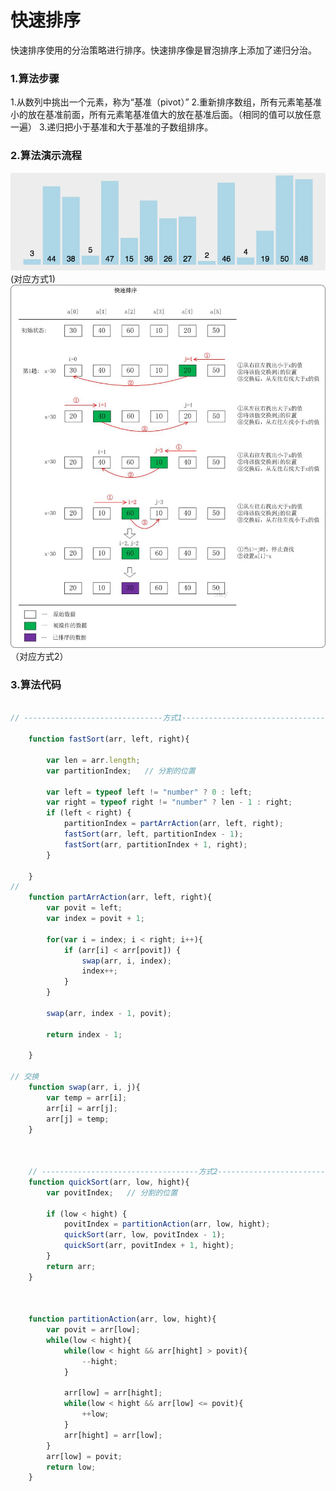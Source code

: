 # 快速排序

快速排序使用的分治策略进行排序。快速排序像是冒泡排序上添加了递归分治。

### 1.算法步骤
1.从数列中挑出一个元素，称为“基准（pivot）”
2.重新排序数组，所有元素笔基准小的放在基准前面，所有元素笔基准值大的放在基准后面。（相同的值可以放任意一遍）
3.递归把小于基准和大于基准的子数组排序。


### 2.算法演示流程
![Bubbling Sort](https://raw.githubusercontent.com/FlameDream/Learn_Algorithm/main/resource/quickSort_img.gif)
(对应方式1)
![Bubbling Sort](https://raw.githubusercontent.com/FlameDream/Learn_Algorithm/main/resource/fastSort_img.png)
（对应方式2）


### 3.算法代码
```javascript

// -------------------------------方式1---------------------------------

	function fastSort(arr, left, right){

		var len = arr.length;
		var partitionIndex;   // 分割的位置

		var left = typeof left != "number" ? 0 : left;
		var right = typeof right != "number" ? len - 1 : right;
		if (left < right) {
			partitionIndex = partArrAction(arr, left, right);
			fastSort(arr, left, partitionIndex - 1);
			fastSort(arr, partitionIndex + 1, right);
		}
		
	}
// 
	function partArrAction(arr, left, right){
		var povit = left;
		var index = povit + 1;

		for(var i = index; i < right; i++){
			if (arr[i] < arr[povit]) {
				swap(arr, i, index);
				index++;
			}
		}

		swap(arr, index - 1, povit);

		return index - 1;

	}

// 交换
	function swap(arr, i, j){
		var temp = arr[i];
		arr[i] = arr[j];
		arr[j] = temp;
	}



	// -----------------------------------方式2--------------------------------
	function quickSort(arr, low, hight){
		var povitIndex;   // 分割的位置

		if (low < hight) {
			povitIndex = partitionAction(arr, low, hight);
			quickSort(arr, low, povitIndex - 1);
			quickSort(arr, povitIndex + 1, hight);
		}
		return arr;
	}



	function partitionAction(arr, low, hight){
		var povit = arr[low];
		while(low < hight){
			while(low < hight && arr[hight] > povit){
				--hight;
			}

			arr[low] = arr[hight];
			while(low < hight && arr[low] <= povit){
				++low;
			}
			arr[hight] = arr[low];
		}
		arr[low] = povit;
		return low;
	}






```
